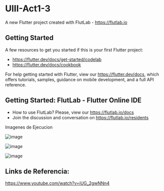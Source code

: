 # UIII-Act1-3

A new Flutter project created with FlutLab - https://flutlab.io

## Getting Started

A few resources to get you started if this is your first Flutter project:

- https://flutter.dev/docs/get-started/codelab
- https://flutter.dev/docs/cookbook

For help getting started with Flutter, view our
https://flutter.dev/docs, which offers tutorials,
samples, guidance on mobile development, and a full API reference.

## Getting Started: FlutLab - Flutter Online IDE

- How to use FlutLab? Please, view our https://flutlab.io/docs
- Join the discussion and conversation on https://flutlab.io/residents

Imagenes de Ejecucion

![image](https://github.com/JorgeMeza123/Act1-UIII/assets/143548420/f7bdc654-9486-4e88-88a9-78987cfafbe2)

![image](https://github.com/JorgeMeza123/Act1-UIII/assets/143548420/fab75b83-a45f-432e-b982-614456baf163)

![image](https://github.com/JorgeMeza123/Act1-UIII/assets/143548420/c46e0473-ba65-45b5-8da9-5cf02cf36497)

## Links de Referencia:

https://www.youtube.com/watch?v=iUG_2gwNNn4



